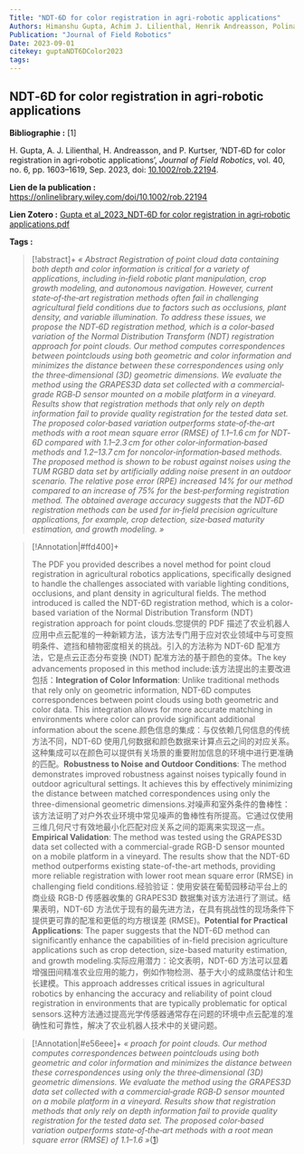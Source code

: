 ```yaml
---
Title: "NDT‐6D for color registration in agri‐robotic applications"
Authors: Himanshu Gupta, Achim J. Lilienthal, Henrik Andreasson, Polina Kurtser
Publication: "Journal of Field Robotics"
Date: 2023-09-01
citekey: guptaNDT6DColor2023
tags: 
---
```

## NDT‐6D for color registration in agri‐robotic applications
**Bibliographie :** [1]

H. Gupta, A. J. Lilienthal, H. Andreasson, and P. Kurtser, ‘NDT‐6D for color registration in agri‐robotic applications’, _Journal of Field Robotics_, vol. 40, no. 6, pp. 1603–1619, Sep. 2023, doi: [10.1002/rob.22194](https://doi.org/10.1002/rob.22194).

**Lien de la publication :** https://onlinelibrary.wiley.com/doi/10.1002/rob.22194

**Lien Zotero :** [Gupta et al_2023_NDT‐6D for color registration in agri‐robotic applications.pdf](zotero://select/library/items/MTL9XXAP)

**Tags :**  

>[!abstract]+
>*« Abstract
            Registration of point cloud data containing both depth and color information is critical for a variety of applications, including in‐field robotic plant manipulation, crop growth modeling, and autonomous navigation. However, current state‐of‐the‐art registration methods often fail in challenging agricultural field conditions due to factors such as occlusions, plant density, and variable illumination. To address these issues, we propose the NDT‐6D registration method, which is a color‐based variation of the Normal Distribution Transform (NDT) registration approach for point clouds. Our method computes correspondences between pointclouds using both geometric and color information and minimizes the distance between these correspondences using only the three‐dimensional (3D) geometric dimensions. We evaluate the method using the GRAPES3D data set collected with a commercial‐grade RGB‐D sensor mounted on a mobile platform in a vineyard. Results show that registration methods that only rely on depth information fail to provide quality registration for the tested data set. The proposed color‐based variation outperforms state‐of‐the‐art methods with a root mean square error (RMSE) of 1.1–1.6 cm for NDT‐6D compared with 1.1–2.3 cm for other color‐information‐based methods and 1.2–13.7 cm for noncolor‐information‐based methods. The proposed method is shown to be robust against noises using the TUM RGBD data set by artificially adding noise present in an outdoor scenario. The relative pose error (RPE) increased 14% for our method compared to an increase of 75% for the best‐performing registration method. The obtained average accuracy suggests that the NDT‐6D registration methods can be used for in‐field precision agriculture applications, for example, crop detection, size‐based maturity estimation, and growth modeling. »*

>[!Annotation|#ffd400]+ 
> 
>
>The PDF you provided describes a novel method for point cloud registration in agricultural robotics applications, specifically designed to handle the challenges associated with variable lighting conditions, occlusions, and plant density in agricultural fields. The method introduced is called the NDT-6D registration method, which is a color-based variation of the Normal Distribution Transform (NDT) registration approach for point clouds.您提供的 PDF 描述了农业机器人应用中点云配准的一种新颖方法，该方法专门用于应对农业领域中与可变照明条件、遮挡和植物密度相关的挑战。引入的方法称为 NDT-6D 配准方法，它是点云正态分布变换 (NDT) 配准方法的基于颜色的变体。The key advancements proposed in this method include:该方法提出的主要改进包括：<b>Integration of Color Information</b>: Unlike traditional methods that rely only on geometric information, NDT-6D computes correspondences between point clouds using both geometric and color data. This integration allows for more accurate matching in environments where color can provide significant additional information about the scene.颜色信息的集成：与仅依赖几何信息的传统方法不同，NDT-6D 使用几何数据和颜色数据来计算点云之间的对应关系。这种集成可以在颜色可以提供有关场景的重要附加信息的环境中进行更准确的匹配。<b>Robustness to Noise and Outdoor Conditions</b>: The method demonstrates improved robustness against noises typically found in outdoor agricultural settings. It achieves this by effectively minimizing the distance between matched correspondences using only the three-dimensional geometric dimensions.对噪声和室外条件的鲁棒性：该方法证明了对户外农业环境中常见噪声的鲁棒性有所提高。它通过仅使用三维几何尺寸有效地最小化匹配对应关系之间的距离来实现这一点。<b>Empirical Validation</b>: The method was tested using the GRAPES3D data set collected with a commercial-grade RGB-D sensor mounted on a mobile platform in a vineyard. The results show that the NDT-6D method outperforms existing state-of-the-art methods, providing more reliable registration with lower root mean square error (RMSE) in challenging field conditions.经验验证：使用安装在葡萄园移动平台上的商业级 RGB-D 传感器收集的 GRAPES3D 数据集对该方法进行了测试。结果表明，NDT-6D 方法优于现有的最先进方法，在具有挑战性的现场条件下提供更可靠的配准和更低的均方根误差 (RMSE)。<b>Potential for Practical Applications</b>: The paper suggests that the NDT-6D method can significantly enhance the capabilities of in-field precision agriculture applications such as crop detection, size-based maturity estimation, and growth modeling.实际应用潜力：论文表明，NDT-6D 方法可以显着增强田间精准农业应用的能力，例如作物检测、基于大小的成熟度估计和生长建模。This approach addresses critical issues in agricultural robotics by enhancing the accuracy and reliability of point cloud registration in environments that are typically problematic for optical sensors.这种方法通过提高光学传感器通常存在问题的环境中点云配准的准确性和可靠性，解决了农业机器人技术中的关键问题。

>[!Annotation|#e56eee]+ 
>*« proach for point clouds. Our method computes correspondences between pointclouds using both geometric and color information and minimizes the distance between these correspondences using only the three‐dimensional (3D) geometric dimensions. We evaluate the method using the GRAPES3D data set collected with a commercial‐grade RGB‐D sensor mounted on a mobile platform in a vineyard. Results show that registration methods that only rely on depth information fail to provide quality registration for the tested data set. The proposed color‐based variation outperforms state‐of‐the‐art methods with a root mean square error (RMSE) of 1.1–1.6 »*([1](zotero://open-pdf/library/items/MTL9XXAP?page=1&annotation=JN92XP9Q))

